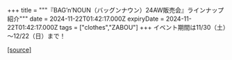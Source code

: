 +++
title = """『BAG’n’NOUN（バッグンナウン）24AW販売会』ラインナップ紹介"""
date = 2024-11-22T01:42:17.000Z
expiryDate = 2024-11-22T01:42:17.000Z
tags = ["clothes","ZABOU"]
+++
イベント期間は11/30（土）～12/22（日）まで！

[[source]](https://zabou.org/2024/11/22/312657/)
